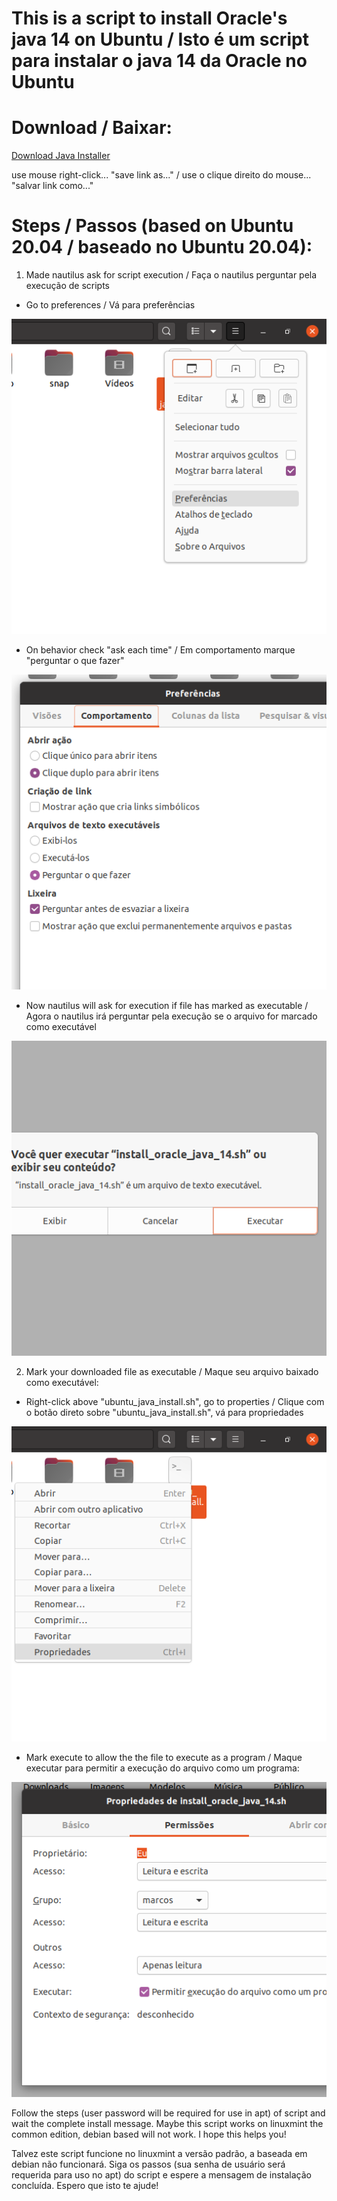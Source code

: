 # This is a script to install Oracle's java 14 on Ubuntu / Isto é um script para instalar o java 14 da Oracle no Ubuntu

# Download / Baixar:
<a id="raw-url" href="https://raw.githubusercontent.com/markirius/ubuntu_java_install/master/ubuntu_java_install.sh">Download Java Installer</a>

use mouse right-click... "save link as..." / use o clique direito do mouse... "salvar link como..."

# Steps / Passos (based on Ubuntu 20.04 / baseado no Ubuntu 20.04):

1. Made nautilus ask for script execution / Faça o nautilus perguntar pela execução de scripts

  * Go to preferences / Vá para preferências

![](imgs/1.png)

  * On behavior check "ask each time" / Em comportamento marque "perguntar o que fazer"

![](imgs/2.png)

  * Now nautilus will ask for execution if file has marked as executable / Agora o nautilus irá perguntar pela execução se o arquivo for marcado como executável

![](imgs/3.png)


2. Mark your downloaded file as executable / Maque seu arquivo baixado como executável:

  * Right-click above "ubuntu_java_install.sh", go to properties / Clique com o botão direto sobre "ubuntu_java_install.sh", vá para propriedades

![](imgs/5.png)

  * Mark execute to allow the the file to execute as a program / Maque executar para permitir a execução do arquivo como um programa:

![](imgs/4.png)


Follow the steps (user password will be required for use in apt) of script and wait the complete install message.
Maybe this script works on linuxmint the common edition, debian based will not work.
I hope this helps you!


Talvez este script funcione no linuxmint a versão padrão, a baseada em debian não funcionará.
Siga os passos (sua senha de usuário será requerida para uso no apt) do script e espere a mensagem de instalação concluída.
Espero que isto te ajude!

